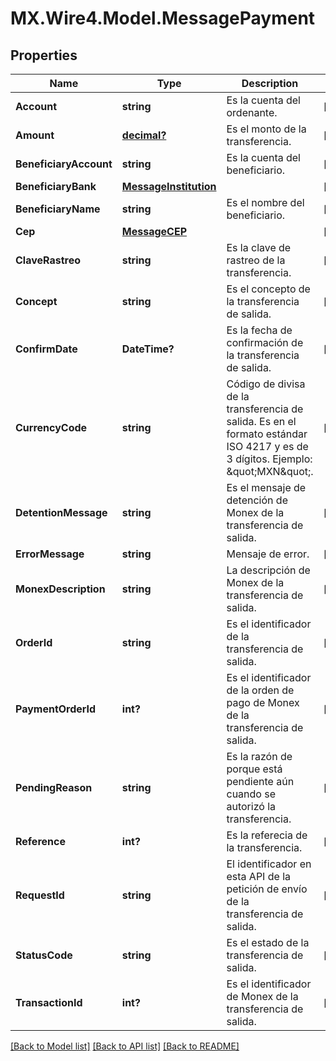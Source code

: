 # MX.Wire4.Model.MessagePayment
## Properties

Name | Type | Description | Notes
------------ | ------------- | ------------- | -------------
**Account** | **string** | Es la cuenta del ordenante. | [optional] 
**Amount** | [**decimal?**](BigDecimal.md) | Es el monto de la transferencia. | [optional] 
**BeneficiaryAccount** | **string** | Es la cuenta del beneficiario. | [optional] 
**BeneficiaryBank** | [**MessageInstitution**](MessageInstitution.md) |  | [optional] 
**BeneficiaryName** | **string** | Es el nombre del beneficiario. | [optional] 
**Cep** | [**MessageCEP**](MessageCEP.md) |  | [optional] 
**ClaveRastreo** | **string** | Es la clave de rastreo de la transferencia. | [optional] 
**Concept** | **string** | Es el concepto de la transferencia de salida. | [optional] 
**ConfirmDate** | **DateTime?** | Es la fecha de confirmación de la transferencia de salida. | [optional] 
**CurrencyCode** | **string** | Código de divisa de la transferencia de salida. Es en el formato estándar ISO 4217 y es de 3 dígitos. Ejemplo: \&quot;MXN\&quot;. | [optional] 
**DetentionMessage** | **string** | Es el mensaje de detención de Monex de la transferencia de salida. | [optional] 
**ErrorMessage** | **string** | Mensaje de error. | [optional] 
**MonexDescription** | **string** | La descripción de Monex de la transferencia de salida. | [optional] 
**OrderId** | **string** | Es el identificador de la transferencia de salida. | [optional] 
**PaymentOrderId** | **int?** | Es el identificador de la orden de pago de Monex de la transferencia de salida. | [optional] 
**PendingReason** | **string** | Es la razón de porque está pendiente aún cuando se autorizó la transferencia. | [optional] 
**Reference** | **int?** | Es la referecia de la transferencia. | [optional] 
**RequestId** | **string** | El identificador en esta API de la petición de envío de la transferencia de salida. | [optional] 
**StatusCode** | **string** | Es el estado de la transferencia de salida. | [optional] 
**TransactionId** | **int?** | Es el identificador de Monex de la transferencia de salida. | [optional] 

[[Back to Model list]](../README.md#documentation-for-models) [[Back to API list]](../README.md#documentation-for-api-endpoints) [[Back to README]](../README.md)

